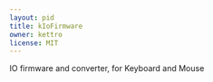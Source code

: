 ```yaml
---
layout: pid
title: kIoFirmware
owner: kettro
license: MIT
---
```

IO firmware and converter, for Keyboard and Mouse
